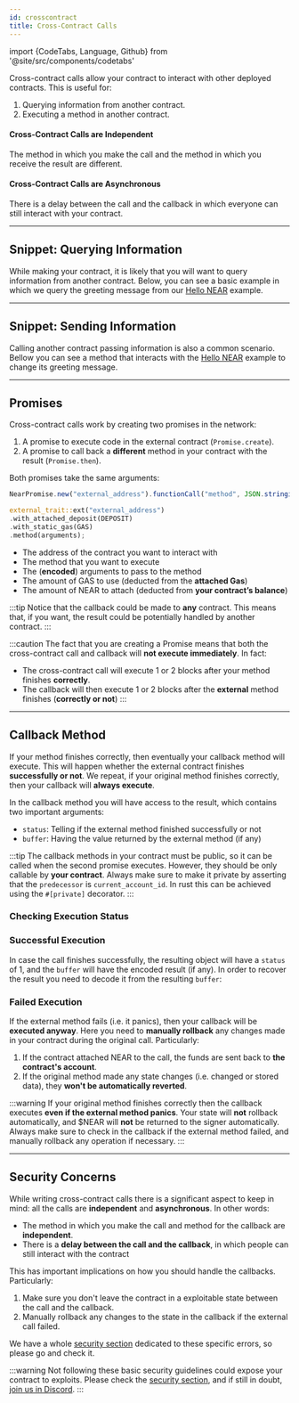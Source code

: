 ```yaml
---
id: crosscontract
title: Cross-Contract Calls
---
```


import {CodeTabs, Language, Github} from '@site/src/components/codetabs'

Cross-contract calls allow your contract to interact with other deployed contracts. This is useful for:

1. Querying information from another contract.
2. Executing a method in another contract.

#### Cross-Contract Calls are **Independent**
The method in which you make the call and the method in which you receive the result are different.

#### Cross-Contract Calls are **Asynchronous**
There is a delay between the call and the callback in which everyone can still interact with your contract.

---

## Snippet: Querying Information

While making your contract, it is likely that you will want to query information from another contract. Below, you can see a basic example in which we query the greeting message from our [Hello NEAR](quickstart.md) example.

<CodeTabs>
<Language value="🌐 JavaScript" language="ts">
    <Github fname="contract.ts" 
            url="https://github.com/near-examples/cross-contract-calls/blob/main/contract-simple-ts/src/contract.ts"
            start="17" end="39" />
  </Language>
  <Language value="🦀 Rust" language="rust">
    <Github fname="lib.rs"
            url="https://github.com/near-examples/cross-contract-calls/blob/main/contract-simple-rs/src/lib.rs"
            start="25" end="48" />
            <Github fname="external.rs"
            url="https://github.com/near-examples/cross-contract-calls/blob/main/contract-simple-rs/src/external.rs" />
  </Language>
</CodeTabs>

---

## Snippet: Sending Information
Calling another contract passing information is also a common scenario. Bellow you can see a method that interacts with the [Hello NEAR](quickstart.md) example to change its greeting message.

<CodeTabs>
<Language value="🌐 JavaScript" language="ts">
    <Github fname="contract.ts"
            url="https://github.com/near-examples/cross-contract-calls/blob/main/contract-simple-ts/src/contract.ts"
            start="41" end="64" />
  </Language>
  <Language value="🦀 Rust" language="rust">
    <Github fname="lib.rs"
            url="https://github.com/near-examples/cross-contract-calls/blob/main/contract-simple-rs/src/lib.rs"
            start="51" end="74" />
    <Github fname="external.rs"
            url="https://github.com/near-examples/cross-contract-calls/blob/main/contract-simple-rs/src/external.rs" />
  </Language>
</CodeTabs>

---

## Promises
Cross-contract calls work by creating two promises in the network:
1. A promise to execute code in the external contract (`Promise.create`).
2. A promise to call back a **different** method in your contract with the result (`Promise.then`).

Both promises take the same arguments:
<CodeTabs>
  <Language value="🌐 JavaScript" language="ts">
    
  ```ts
  NearPromise.new("external_address").functionCall("method", JSON.stringify(arguments), DEPOSIT, GAS);
  ```

  </Language>
  <Language value="🦀 Rust" language="rust">

  ```rust
  external_trait::ext("external_address")
  .with_attached_deposit(DEPOSIT)
  .with_static_gas(GAS)
  .method(arguments);
  ```

  </Language>
</CodeTabs>

   - The address of the contract you want to interact with
   - The method that you want to execute
   - The (**encoded**) arguments to pass to the method
   - The amount of GAS to use (deducted from the **attached Gas**)
   - The amount of NEAR to attach (deducted from **your contract’s balance**)

:::tip
Notice that the callback could be made to **any** contract. This means that, if you want, the result could be potentially handled by another contract.
:::

:::caution
The fact that you are creating a Promise means that both the cross-contract call and callback will **not execute immediately**. In fact:
- The cross-contract call will execute 1 or 2 blocks after your method finishes **correctly**.
- The callback will then execute 1 or 2 blocks after the **external** method finishes (**correctly or not**)
:::

---

## Callback Method
If your method finishes correctly, then eventually your callback method will execute. This will happen whether the external contract finishes **successfully or not**. We repeat, if your original method finishes correctly, then your callback will **always execute**.

In the callback method you will have access to the result, which contains two important arguments:
- `status`: Telling if the external method finished successfully or not
- `buffer`: Having the value returned by the external method (if any)

:::tip
The callback methods in your contract must be public, so it can be called when the second promise executes. However, they should be only callable by **your contract**. Always make sure to make it private by asserting that the `predecessor` is `current_account_id`. In rust this can be achieved using the `#[private]` decorator.
:::

### Checking Execution Status
<CodeTabs>
  <Language value="🌐 JavaScript" language="ts">
    <Github fname="contract.ts"
            url="https://github.com/near-examples/cross-contract-calls/blob/main/contract-simple-ts/src/contract.ts"
            start="31" end="38" />
  </Language>
  <Language value="🦀 Rust" language="rust">
    <Github fname="lib.rs"
            url="https://github.com/near-examples/cross-contract-calls/blob/main/contract-simple-rs/src/lib.rs"
            start="67" end="73" />
  </Language>
</CodeTabs>

### Successful Execution
In case the call finishes successfully, the resulting object will have a `status` of 1, and the `buffer` will have the encoded result (if any). In order to recover the result you need to decode it from the resulting `buffer`:

<CodeTabs>
  <Language value="🌐 JavaScript" language="ts">
    <Github fname="contract.ts"
            url="https://github.com/near-examples/cross-contract-calls/blob/main/contract-simple-ts/src/contract.ts"
            start="31" end="31" />
  </Language>
  <Language value="🦀 Rust" language="rust">
    <Github fname="lib.ts"
            url="https://github.com/near-examples/cross-contract-calls/blob/main/contract-simple-rs/src/lib.rs"
            start="47" end="47" />
  </Language>
</CodeTabs>

### Failed Execution
If the external method fails (i.e. it panics), then your callback will be **executed anyway**. Here you need to **manually rollback** any changes made in your
contract during the original call. Particularly:

1. If the contract attached NEAR to the call, the funds are sent back to **the contract's account**.
2. If the original method made any state changes (i.e. changed or stored data), they **won't be automatically reverted**.

:::warning
If your original method finishes correctly then the callback executes **even if the external method panics**. Your state will **not** rollback automatically,
and $NEAR will **not** be returned to the signer automatically. Always make sure to check in the callback if the external method failed, and manually rollback any
operation if necessary.
:::

---

## Security Concerns

While writing cross-contract calls there is a significant aspect to keep in mind: all the calls are **independent** and **asynchronous**. In other words:

- The method in which you make the call and method for the callback are **independent**.
- There is a **delay between the call and the callback**, in which people can still interact with the contract

This has important implications on how you should handle the callbacks. Particularly:

1. Make sure you don't leave the contract in a exploitable state between the call and the callback.
2. Manually rollback any changes to the state in the callback if the external call failed.

We have a whole [security section](./security/callbacks.md) dedicated to these specific errors, so please go and check it.

:::warning
Not following these basic security guidelines could expose your contract to exploits. Please check the [security section](./security/callbacks.md), and if still in doubt, [join us in Discord](https://near.chat).
:::
